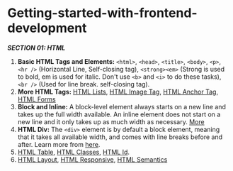 # Getting-started-with-frontend-development

**_SECTION 01: HTML_**
01. **Basic HTML Tags and Elements:** ```<html>```, ```<head>```, ```<title>```, ```<body>```, ```<p>```, ```<hr />``` (Horizontal Line, Self-closing tag), ```<strong><em>``` (Strong is used to bold, em is used for italic. Don't use ```<b>``` and ```<i>``` to do these tasks), ```<br />``` (Used for line break. self-closing tag).
02. **More HTML Tags:** [HTML Lists](https://www.w3schools.com/html/html_lists.asp), [HTML Image Tag](https://www.w3schools.com/tags/tag_img.asp), [HTML Anchor Tag](https://www.w3schools.com/tags/tag_a.asp), [HTML Forms](https://www.w3schools.com/html/html_forms.asp)
03. **Block and Inline:** A block-level element always starts on a new line and takes up the full width available. An inline element does not start on a new line and it only takes up as much width as necessary. [More](https://www.w3schools.com/html/html_blocks.asp)
04. **HTML Div:** The ```<div>``` element is by default a block element, meaning that it takes all available width, and comes with line breaks before and after. Learn more from [here](https://www.w3schools.com/html/html_div.asp).
05. [HTML Table](https://www.w3schools.com/html/html_tables.asp), [HTML Classes](https://www.w3schools.com/html/html_classes.asp), [HTML Id](https://www.w3schools.com/html/html_id.asp).
06. [HTML Layout](https://www.w3schools.com/html/html_layout.asp), [HTML Responsive](https://www.w3schools.com/html/html_responsive.asp), [HTML Semantics](https://www.w3schools.com/html/html5_semantic_elements.asp)

